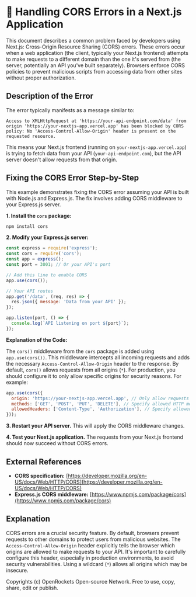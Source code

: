 # 🐞 Handling CORS Errors in a Next.js Application


This document describes a common problem faced by developers using Next.js: Cross-Origin Resource Sharing (CORS) errors.  These errors occur when a web application (the client, typically your Next.js frontend) attempts to make requests to a different domain than the one it's served from (the server, potentially an API you've built separately).  Browsers enforce CORS policies to prevent malicious scripts from accessing data from other sites without proper authorization.


## Description of the Error

The error typically manifests as a message similar to:

`Access to XMLHttpRequest at 'https://your-api-endpoint.com/data' from origin 'https://your-nextjs-app.vercel.app' has been blocked by CORS policy: No 'Access-Control-Allow-Origin' header is present on the requested resource.`

This means your Next.js frontend (running on `your-nextjs-app.vercel.app`) is trying to fetch data from your API (`your-api-endpoint.com`), but the API server doesn't allow requests from that origin.


## Fixing the CORS Error Step-by-Step

This example demonstrates fixing the CORS error assuming your API is built with Node.js and Express.js.  The fix involves adding CORS middleware to your Express.js server.

**1. Install the `cors` package:**

```bash
npm install cors
```

**2.  Modify your Express.js server:**

```javascript
const express = require('express');
const cors = require('cors');
const app = express();
const port = 3001; // Or your API's port

// Add this line to enable CORS
app.use(cors());

// Your API routes
app.get('/data', (req, res) => {
  res.json({ message: 'Data from your API' });
});

app.listen(port, () => {
  console.log(`API listening on port ${port}`);
});
```

**Explanation of the Code:**

The `cors()` middleware from the `cors` package is added using `app.use(cors())`. This middleware intercepts all incoming requests and adds the necessary `Access-Control-Allow-Origin` header to the response.  By default, `cors()` allows requests from all origins (`*`).  For production, you should configure it to only allow specific origins for security reasons.  For example:

```javascript
app.use(cors({
  origin: 'https://your-nextjs-app.vercel.app', // Only allow requests from your Next.js app
  methods: ['GET', 'POST', 'PUT', 'DELETE'], // Specify allowed HTTP methods
  allowedHeaders: ['Content-Type', 'Authorization'], // Specify allowed headers
}));

```


**3. Restart your API server.**  This will apply the CORS middleware changes.

**4. Test your Next.js application.** The requests from your Next.js frontend should now succeed without CORS errors.


## External References

* **CORS specification:** [https://developer.mozilla.org/en-US/docs/Web/HTTP/CORS](https://developer.mozilla.org/en-US/docs/Web/HTTP/CORS)
* **Express.js CORS middleware:** [https://www.npmjs.com/package/cors](https://www.npmjs.com/package/cors)


## Explanation

CORS errors are a crucial security feature.  By default, browsers prevent requests to other domains to protect users from malicious websites.  The `Access-Control-Allow-Origin` header explicitly tells the browser which origins are allowed to make requests to your API.  It's important to carefully configure this header, especially in production environments, to avoid security vulnerabilities.  Using a wildcard (`*`) allows all origins which may be insecure.


Copyrights (c) OpenRockets Open-source Network. Free to use, copy, share, edit or publish.

